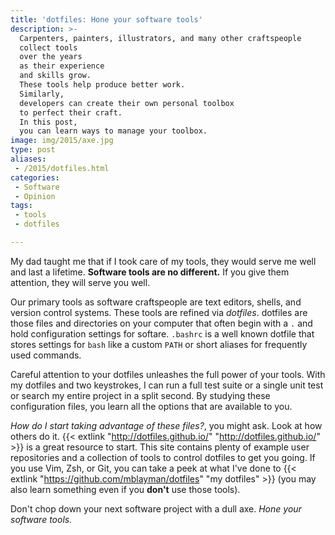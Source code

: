 ```yaml
---
title: 'dotfiles: Hone your software tools'
description: >-
  Carpenters, painters, illustrators, and many other craftspeople
  collect tools
  over the years
  as their experience
  and skills grow.
  These tools help produce better work.
  Similarly,
  developers can create their own personal toolbox
  to perfect their craft.
  In this post,
  you can learn ways to manage your toolbox.
image: img/2015/axe.jpg
type: post
aliases:
 - /2015/dotfiles.html
categories:
 - Software
 - Opinion
tags:
 - tools
 - dotfiles

---
```

My dad taught me
that if I took care of my tools,
they would serve me well
and last a lifetime.
**Software tools are no different.**
If you give them attention,
they will serve you well.

Our primary tools as software craftspeople are
text editors,
shells,
and version control systems.
These tools are refined
via *dotfiles*.
dotfiles are those files and directories
on your computer
that often begin with a `.`
and hold configuration settings
for softare.
`.bashrc` is a well known dotfile
that stores settings for `bash`
like a custom `PATH`
or short aliases for frequently used commands.

Careful attention to your dotfiles
unleashes the full power of your tools.
With my dotfiles and two keystrokes,
I can run a full test suite
or a single unit test
or search my entire project
in a split second.
By studying these configuration files,
you learn all the options
that are available to you.

*How do I start taking advantage of these files?*,
you might ask.
Look at how others do it.
{{< extlink "http://dotfiles.github.io/" "http://dotfiles.github.io/" >}}
is a great resource to start.
This site contains plenty of example user repositories
and a collection of tools to control dotfiles
to get you going.
If you use Vim, Zsh, or Git,
you can take a peek at what I've done
to {{< extlink "https://github.com/mblayman/dotfiles" "my dotfiles" >}}
(you may also learn something even if you **don't** use those tools).

Don't chop down your next software project
with a dull axe.
*Hone your software tools.*
